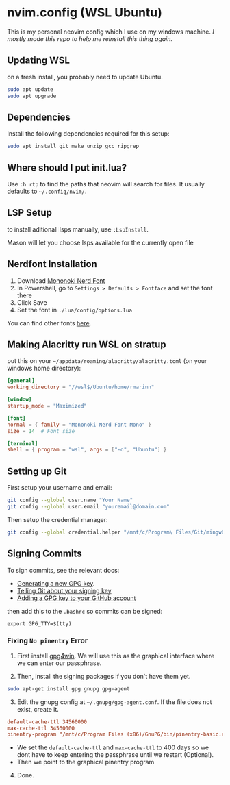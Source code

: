 # nvim.config (WSL Ubuntu)

This is my personal neovim config which I use on my windows machine.
*I mostly made this repo to help me reinstall this thing again.*

## Updating WSL

on a fresh install, you probably need to update Ubuntu.

```sh
sudo apt update
sudo apt upgrade
```

## Dependencies

Install the following dependencies required for this setup:

```sh
sudo apt install git make unzip gcc ripgrep
```

## Where should I put init.lua?

Use `:h rtp` to find the paths that neovim will search for files. It usually defaults to `~/.config/nvim/`.

## LSP Setup

to install aditionall lsps manually, use `:LspInstall`.

Mason will let you choose lsps available for the currently open file

## Nerdfont Installation

1. Download [Mononoki Nerd Font](https://github.com/ryanoasis/nerd-fonts/tree/master/patched-fonts/Mononoki)
2. In Powershell, go to `Settings > Defaults > Fontface` and set the font there
3. Click Save
4. Set the font in `./lua/config/options.lua`

You can find other fonts [here](https://github.com/ryanoasis/nerd-fonts#patched-fonts).

## Making Alacritty run WSL on stratup

put this on your `~/appdata/roaming/alacritty/alacritty.toml` (on your windows home directory):

```toml
[general]
working_directory = "//wsl$/Ubuntu/home/rmarinn"

[window]
startup_mode = "Maximized"

[font]
normal = { family = "Mononoki Nerd Font Mono" }
size = 14  # Font size

[terminal]
shell = { program = "wsl", args = ["-d", "Ubuntu"] }
```

## Setting up Git

First setup your username and email:

```sh
git config --global user.name "Your Name"
git config --global user.email "youremail@domain.com"
```

Then setup the credential manager:

```sh
git config --global credential.helper "/mnt/c/Program\ Files/Git/mingw64/bin/git-credential-manager.exe"
```

## Signing Commits

To sign commits, see the relevant docs:

- [Generating a new GPG key](https://docs.github.com/en/authentication/managing-commit-signature-verification/generating-a-new-gpg-key?platform=linux).
- [Telling Git about your signing key](https://docs.github.com/en/authentication/managing-commit-signature-verification/telling-git-about-your-signing-key)
- [Adding a GPG key to your GitHub account](https://docs.github.com/en/authentication/managing-commit-signature-verification/adding-a-gpg-key-to-your-github-account)

then add this to the `.bashrc` so commits can be signed:

```
export GPG_TTY=$(tty)
```

### Fixing `No pinentry` Error

1. First install [gpg4win](https://www.gpg4win.org/). We will use this as the graphical interface where we can enter our passphrase.

2. Then, install the signing packages if you don't have them yet.

```sh
sudo apt-get install gpg gnupg gpg-agent
```

3. Edit the gnupg config at `~/.gnupg/gpg-agent.conf`. If the file does not exist, create it.

```conf
default-cache-ttl 34560000
max-cache-ttl 34560000
pinentry-program "/mnt/c/Program Files (x86)/GnuPG/bin/pinentry-basic.exe"
```

- We set the `default-cache-ttl` and `max-cache-ttl` to 400 days so we dont have to keep entering the passphrase until we restart (Optional).
- Then we point to the graphical pinentry program

4. Done.
